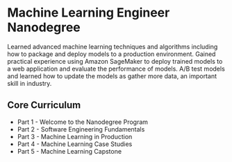 # Machine Learning Engineer Nanodegree

Learned advanced machine learning techniques and algorithms including how to package and deploy models to a production environment. Gained practical experience using Amazon SageMaker to deploy trained models to a web application and evaluate the performance of models. A/B test models and learned how to update the models as gather more data, an important skill in industry.

## Core Curriculum

-   Part 1 - Welcome to the Nanodegree Program
-   Part 2 - Software Engineering Fundamentals
-   Part 3 - Machine Learning in Production
-   Part 4 - Machine Learning Case Studies
-   Part 5 - Machine Learning Capstone
